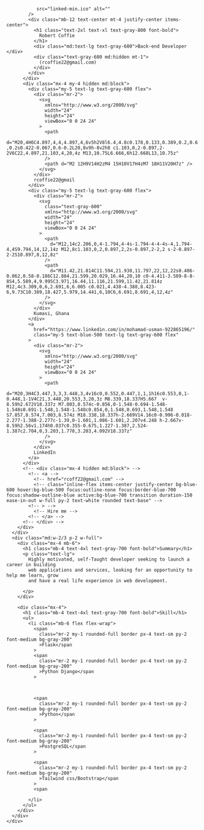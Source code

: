 <!DOCTYPE html>
<html lang="en">
  <head>
    <meta charset="UTF-8" />
    <meta name="viewport" content="width=device-width, initial-scale=1.0" />
    <link rel="stylesheet" href="/dist/css/tailwind.min.css" />
    <link rel="shortcut icon" href="linked-min.ico" />
    <title>Robert Coffie</title>
	<link href="https://unpkg.com/tailwindcss@^2/dist/tailwind.min.css" rel="stylesheet">
    <link
      href="https://fonts.googleapis.com/css2?family=Roboto+Mono:wght@400;500;600&display=swap"
      rel="stylesheet"
    />
    <link
      href="https://unpkg.com/boxicons@2.0.5/css/boxicons.min.css"
      rel="stylesheet"
    />
    <style>
      body {
        font-family: "Roboto Mono", monospace;
      }
    </style>
  </head>
  <body class="">
    <div class="mt-6 max-w-screen-lg md:flex mx-auto">
      <div class="md:w-1/3 p-2 relative">
        <div class="md:fixed">
          <div class="md:block">
            <img
              class="h-32 w-32 rounded-full mx-auto mx-4"
             
			   src="linked-min.ico" alt="" 
            />
            <div class="mb-12 text-center mt-4 justify-center items-center">
              <h1 class="text-2xl text-xl text-gray-800 font-bold">
                Robert Coffie
              </h1>
              <div class="md:text-lg text-gray-600">Back-end Developer </div>
              <div class="text-gray-600 md:hidden mt-1">
                (rcoffie22@gmail.com)
              </div>
            </div>
          </div>
          <div class="mx-4 my-4 hidden md:block">
            <div class="my-5 text-lg text-gray-600 flex">
              <div class="mr-2">
                <svg
                  xmlns="http://www.w3.org/2000/svg"
                  width="24"
                  height="24"
                  viewBox="0 0 24 24"
                >
                  <path
                    d="M20,4H6C4.897,4,4,4.897,4,6v5h2V8l6.4,4.8c0.178,0.133,0.389,0.2,0.6,0.2s0.422-0.067,0.6-0.2L20,8v9h-8v2h8 c1.103,0,2-0.897,2-2V6C22,4.897,21.103,4,20,4z M13,10.75L6.666,6h12.668L13,10.75z"
                  />
                  <path d="M2 12H9V14H2zM4 15H10V17H4zM7 18H11V20H7z" />
                </svg>
              </div>
              rcoffie22@gmail
            </div>
            <div class="my-5 text-lg text-gray-600 flex">
              <div class="mr-2">
                <svg
                  class="text-gray-600"
                  xmlns="http://www.w3.org/2000/svg"
                  width="24"
                  height="24"
                  viewBox="0 0 24 24"
                >
                  <path
                    d="M12,14c2.206,0,4-1.794,4-4s-1.794-4-4-4s-4,1.794-4,4S9.794,14,12,14z M12,8c1.103,0,2,0.897,2,2s-0.897,2-2,2 s-2-0.897-2-2S10.897,8,12,8z"
                  />
                  <path
                    d="M11.42,21.814C11.594,21.938,11.797,22,12,22s0.406-0.062,0.58-0.186C12.884,21.599,20.029,16.44,20,10 c0-4.411-3.589-8-8-8S4,5.589,4,9.995C3.971,16.44,11.116,21.599,11.42,21.814z M12,4c3.309,0,6,2.691,6,6.005 c0.021,4.438-4.388,8.423-6,9.73C10.389,18.427,5.979,14.441,6,10C6,6.691,8.691,4,12,4z"
                  />
                </svg>
              </div>
              Kumasi, Ghana
            </div>
            <a
              href="https://www.linkedin.com/in/mohamad-usman-922865196/"
              class="my-5 text-blue-500 text-lg text-gray-600 flex"
            >
              <div class="mr-2">
                <svg
                  xmlns="http://www.w3.org/2000/svg"
                  width="24"
                  height="24"
                  viewBox="0 0 24 24"
                >
                  <path
                    d="M20,3H4C3.447,3,3,3.448,3,4v16c0,0.552,0.447,1,1,1h16c0.553,0,1-0.448,1-1V4C21,3.448,20.553,3,20,3z M8.339,18.337H5.667	v-8.59h2.672V18.337z M7.003,8.574c-0.856,0-1.548-0.694-1.548-1.548s0.691-1.548,1.548-1.548c0.854,0,1.548,0.693,1.548,1.548	S7.857,8.574,7.003,8.574z M18.338,18.337h-2.669V14.16c0-0.996-0.018-2.277-1.388-2.277c-1.39,0-1.601,1.086-1.601,2.207v4.248	h-2.667v-8.59h2.56v1.174h0.037c0.355-0.675,1.227-1.387,2.524-1.387c2.704,0,3.203,1.778,3.203,4.092V18.337z"
                  />
                </svg>
              </div>
              LinkedIn
            </a>
          </div>
          <!-- <div class="mx-4 hidden md:block"> -->
            <!-- <a -->
              <!-- href="rcoff22@gmail.com" -->
              <!-- class="inline-flex items-center justify-center bg-blue-600 hover:bg-blue-500 focus:outline-none focus:border-blue-700 focus:shadow-outline-blue active:bg-blue-700 transition duration-150 ease-in-out w-full py-2 text-white rounded text-base" -->
            <!-- > -->
              <!-- Hire me -->
            <!-- </a> -->
          <!-- </div> -->
        </div>
      </div>
      <div class="md:w-2/3 p-2 w-full">
        <div class="mx-4 mb-6">
          <h1 class="mb-4 text-4xl text-gray-700 font-bold">Summary</h1>
          <p class="text-lg">
            Highly motivated, self-Taught developer seeking to launch a career in building
            web applications and services, looking for an opportunity to help me learn, grow
            and have a real life experience in web development.

          </p>
        </div>
      
        <div class="mx-4">
          <h1 class="mb-4 text-4xl text-gray-700 font-bold">Skill</h1>
          <ul>
            <li class="mb-6 flex flex-wrap">
              <span
                class="mr-2 my-1 rounded-full border px-4 text-sm py-2 font-medium bg-gray-200"
                >Flask</span
              >
              <span
                class="mr-2 my-1 rounded-full border px-4 text-sm py-2 font-medium bg-gray-200"
                >Python Django</span
              >
           
            
              
              <span
                class="mr-2 my-1 rounded-full border px-4 text-sm py-2 font-medium bg-gray-200"
                >Python</span
              >
           
              <span
                class="mr-2 my-1 rounded-full border px-4 text-sm py-2 font-medium bg-gray-200"
                >PostgreSQL</span
              >
          
              <span
                class="mr-2 my-1 rounded-full border px-4 text-sm py-2 font-medium bg-gray-200"
                >Tailwind css/Bootstrap</span
              >
              <span
           
            </li>
          </ul>
        </div>
      </div>
    </div>
  </body>
</html>
